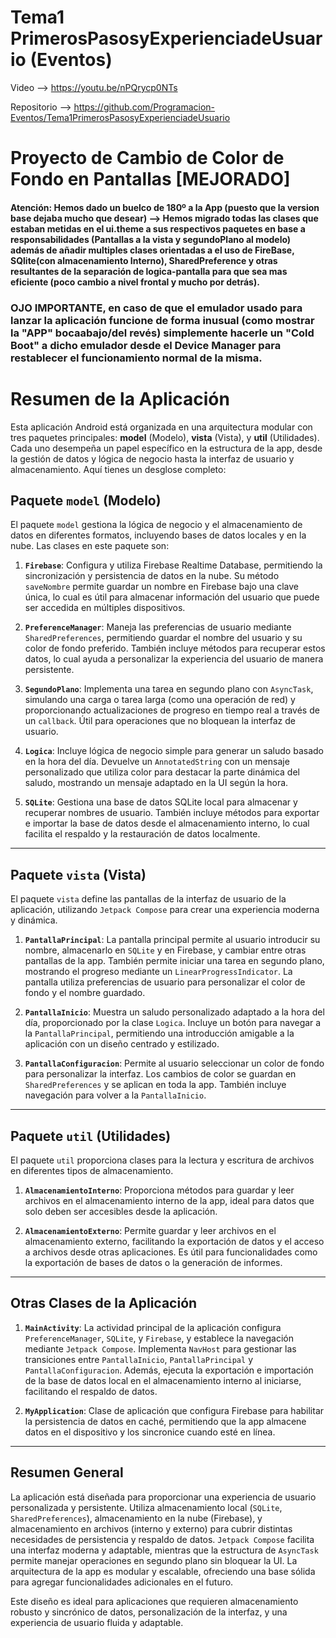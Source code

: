 # Tema1 PrimerosPasosyExperienciadeUsuario (Eventos)

Video --> https://youtu.be/nPQrycp0NTs

Repositorio --> https://github.com/Programacion-Eventos/Tema1PrimerosPasosyExperienciadeUsuario

# Proyecto de Cambio de Color de Fondo en Pantallas [MEJORADO]

#### Atención: Hemos dado un buelco de 180º a la App (puesto que la version base dejaba mucho que desear) --> Hemos migrado todas las clases que estaban metidas en el ui.theme a sus respectivos paquetes en base a responsabilidades (Pantallas a la vista y segundoPlano al modelo) además de añadir multiples clases orientadas a el uso de FireBase, SQlite(con almacenamiento Interno), SharedPreference y otras resultantes de la separación de logica-pantalla para que sea mas eficiente (poco cambio a nivel frontal y mucho por detrás).

### **OJO IMPORTANTE**, en caso de que el emulador usado para lanzar la aplicación funcione de forma inusual (como mostrar la "APP" bocaabajo/del revés) simplemente hacerle un "Cold Boot" a dicho emulador desde el Device Manager para restablecer el funcionamiento normal de la misma.


# Resumen de la Aplicación

Esta aplicación Android está organizada en una arquitectura modular con tres paquetes principales: **model** (Modelo), **vista** (Vista), y **util** (Utilidades). Cada uno desempeña un papel específico en la estructura de la app, desde la gestión de datos y lógica de negocio hasta la interfaz de usuario y almacenamiento. Aquí tienes un desglose completo:

## Paquete `model` (Modelo)

El paquete `model` gestiona la lógica de negocio y el almacenamiento de datos en diferentes formatos, incluyendo bases de datos locales y en la nube. Las clases en este paquete son:

1. **`Firebase`**: Configura y utiliza Firebase Realtime Database, permitiendo la sincronización y persistencia de datos en la nube. Su método `saveNombre` permite guardar un nombre en Firebase bajo una clave única, lo cual es útil para almacenar información del usuario que puede ser accedida en múltiples dispositivos.

2. **`PreferenceManager`**: Maneja las preferencias de usuario mediante `SharedPreferences`, permitiendo guardar el nombre del usuario y su color de fondo preferido. También incluye métodos para recuperar estos datos, lo cual ayuda a personalizar la experiencia del usuario de manera persistente.

3. **`SegundoPlano`**: Implementa una tarea en segundo plano con `AsyncTask`, simulando una carga o tarea larga (como una operación de red) y proporcionando actualizaciones de progreso en tiempo real a través de un `callback`. Útil para operaciones que no bloquean la interfaz de usuario.

4. **`Logica`**: Incluye lógica de negocio simple para generar un saludo basado en la hora del día. Devuelve un `AnnotatedString` con un mensaje personalizado que utiliza color para destacar la parte dinámica del saludo, mostrando un mensaje adaptado en la UI según la hora.

5. **`SQLite`**: Gestiona una base de datos SQLite local para almacenar y recuperar nombres de usuario. También incluye métodos para exportar e importar la base de datos desde el almacenamiento interno, lo cual facilita el respaldo y la restauración de datos localmente.

---

## Paquete `vista` (Vista)

El paquete `vista` define las pantallas de la interfaz de usuario de la aplicación, utilizando `Jetpack Compose` para crear una experiencia moderna y dinámica.

1. **`PantallaPrincipal`**: La pantalla principal permite al usuario introducir su nombre, almacenarlo en `SQLite` y en Firebase, y cambiar entre otras pantallas de la app. También permite iniciar una tarea en segundo plano, mostrando el progreso mediante un `LinearProgressIndicator`. La pantalla utiliza preferencias de usuario para personalizar el color de fondo y el nombre guardado.

2. **`PantallaInicio`**: Muestra un saludo personalizado adaptado a la hora del día, proporcionado por la clase `Logica`. Incluye un botón para navegar a la `PantallaPrincipal`, permitiendo una introducción amigable a la aplicación con un diseño centrado y estilizado.

3. **`PantallaConfiguracion`**: Permite al usuario seleccionar un color de fondo para personalizar la interfaz. Los cambios de color se guardan en `SharedPreferences` y se aplican en toda la app. También incluye navegación para volver a la `PantallaInicio`.

---

## Paquete `util` (Utilidades)

El paquete `util` proporciona clases para la lectura y escritura de archivos en diferentes tipos de almacenamiento.

1. **`AlmacenamientoInterno`**: Proporciona métodos para guardar y leer archivos en el almacenamiento interno de la app, ideal para datos que solo deben ser accesibles desde la aplicación.

2. **`AlmacenamientoExterno`**: Permite guardar y leer archivos en el almacenamiento externo, facilitando la exportación de datos y el acceso a archivos desde otras aplicaciones. Es útil para funcionalidades como la exportación de bases de datos o la generación de informes.

---

## Otras Clases de la Aplicación

1. **`MainActivity`**: La actividad principal de la aplicación configura `PreferenceManager`, `SQLite`, y `Firebase`, y establece la navegación mediante `Jetpack Compose`. Implementa `NavHost` para gestionar las transiciones entre `PantallaInicio`, `PantallaPrincipal` y `PantallaConfiguracion`. Además, ejecuta la exportación e importación de la base de datos local en el almacenamiento interno al iniciarse, facilitando el respaldo de datos.

2. **`MyApplication`**: Clase de aplicación que configura Firebase para habilitar la persistencia de datos en caché, permitiendo que la app almacene datos en el dispositivo y los sincronice cuando esté en línea.

---

## Resumen General

La aplicación está diseñada para proporcionar una experiencia de usuario personalizada y persistente. Utiliza almacenamiento local (`SQLite`, `SharedPreferences`), almacenamiento en la nube (Firebase), y almacenamiento en archivos (interno y externo) para cubrir distintas necesidades de persistencia y respaldo de datos. `Jetpack Compose` facilita una interfaz moderna y adaptable, mientras que la estructura de `AsyncTask` permite manejar operaciones en segundo plano sin bloquear la UI. La arquitectura de la app es modular y escalable, ofreciendo una base sólida para agregar funcionalidades adicionales en el futuro.

Este diseño es ideal para aplicaciones que requieren almacenamiento robusto y sincrónico de datos, personalización de la interfaz, y una experiencia de usuario fluida y adaptable.
